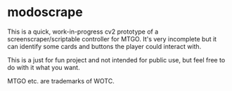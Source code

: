 # modoscrape

This is a quick, work-in-progress cv2 prototype of a screenscraper/scriptable controller for MTGO. It's very incomplete but it can identify some cards and buttons the player could interact with.

This is a just for fun project and not intended for public use, but feel free to do with it what you want.

MTGO etc. are trademarks of WOTC.